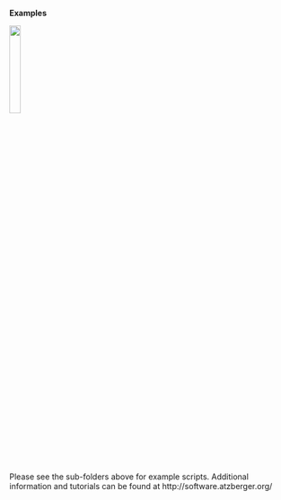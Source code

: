 __Examples__
<p align="left">
<img src="z_doc_img/colloid1.gif" width="20%"> 
</p>
Please see the sub-folders above for example scripts.  Additional information and tutorials can be found at http://software.atzberger.org/

